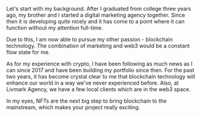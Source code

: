 Let's start with my background. After I graduated from college three years ago, my brother and I started a digital marketing agency together. Since then it is developing quite nicely and it has come to a point where it can function without my attention full-time. 

Due to this, I am now able to pursue my other passion - blockchain technology. The combination of marketing and web3 would be a constant flow state for me. 

As for my experience with crypto, I have been following as much news as I can since 2017 and have been building my portfolio since then. For the past two years, it has become crystal clear to me that blockchain technology will enhance our world in a way we've never experienced before. Also, at Livmark Agency, we have a few local clients which are in the web3 space.

In my eyes, NFTs are the next big step to bring blockchain to the mainstream, which makes your project really exciting. 
